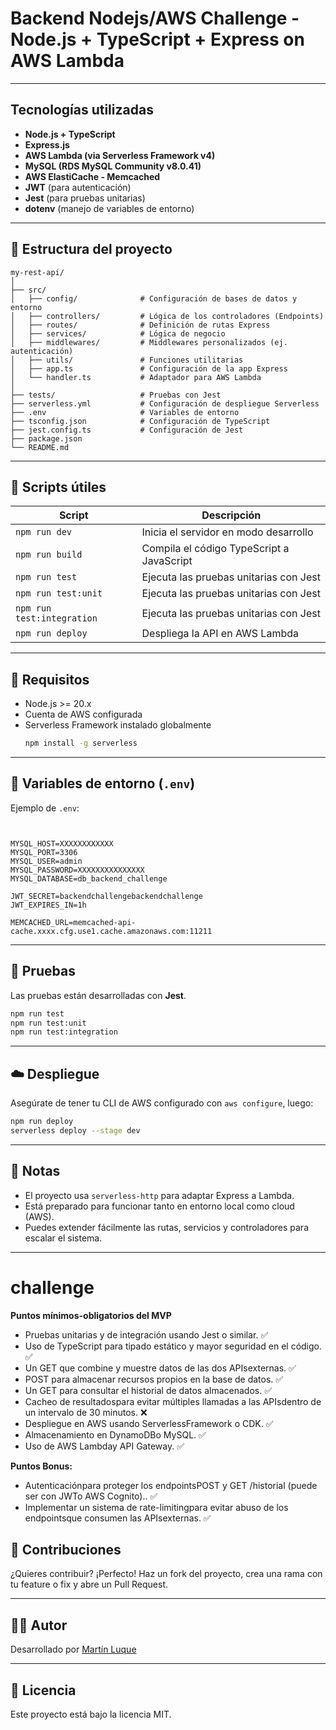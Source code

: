 # Backend Nodejs/AWS Challenge - Node.js + TypeScript + Express on AWS Lambda

---

##  Tecnologías utilizadas

- **Node.js + TypeScript**
- **Express.js**
- **AWS Lambda (via Serverless Framework v4)**
- **MySQL (RDS MySQL Community v8.0.41)**
- **AWS ElastiCache - Memcached**
- **JWT** (para autenticación)
- **Jest** (para pruebas unitarias)
- **dotenv** (manejo de variables de entorno)

---

## 📁 Estructura del proyecto

```
my-rest-api/
│
├── src/
│   ├── config/              # Configuración de bases de datos y entorno
│   ├── controllers/         # Lógica de los controladores (Endpoints)
│   ├── routes/              # Definición de rutas Express
│   ├── services/            # Lógica de negocio
│   ├── middlewares/         # Middlewares personalizados (ej. autenticación)
│   ├── utils/               # Funciones utilitarias
│   ├── app.ts               # Configuración de la app Express
│   └── handler.ts           # Adaptador para AWS Lambda
│
├── tests/                   # Pruebas con Jest
├── serverless.yml           # Configuración de despliegue Serverless
├── .env                     # Variables de entorno
├── tsconfig.json            # Configuración de TypeScript
├── jest.config.ts           # Configuración de Jest
├── package.json
└── README.md
```

---

## 🧪 Scripts útiles

| Script           | Descripción                                 |
|------------------|---------------------------------------------|
| `npm run dev`    | Inicia el servidor en modo desarrollo       |
| `npm run build`  | Compila el código TypeScript a JavaScript  |
| `npm run test`   | Ejecuta las pruebas unitarias con Jest      |
| `npm run test:unit`   | Ejecuta las pruebas unitarias con Jest      |
| `npm run test:integration`   | Ejecuta las pruebas unitarias con Jest      |
| `npm run deploy` | Despliega la API en AWS Lambda              |

---

## 🧰 Requisitos

- Node.js >= 20.x
- Cuenta de AWS configurada
- Serverless Framework instalado globalmente  
  ```bash
  npm install -g serverless
  ```

---

## 🔐 Variables de entorno (`.env`)

Ejemplo de `.env`:

```env


MYSQL_HOST=XXXXXXXXXXXX
MYSQL_PORT=3306
MYSQL_USER=admin
MYSQL_PASSWORD=XXXXXXXXXXXXXXX
MYSQL_DATABASE=db_backend_challenge

JWT_SECRET=backendchallengebackendchallenge
JWT_EXPIRES_IN=1h

MEMCACHED_URL=memcached-api-cache.xxxx.cfg.use1.cache.amazonaws.com:11211

```

---

## 🧪 Pruebas

Las pruebas están desarrolladas con **Jest**.

```bash
npm run test
npm run test:unit
npm run test:integration
```

---

## ☁️ Despliegue

Asegúrate de tener tu CLI de AWS configurado con `aws configure`, luego:

```bash
npm run deploy
serverless deploy --stage dev
```

---

## 📌 Notas

- El proyecto usa `serverless-http` para adaptar Express a Lambda.
- Está preparado para funcionar tanto en entorno local como cloud (AWS).
- Puedes extender fácilmente las rutas, servicios y controladores para escalar el sistema.

---

# challenge

**Puntos mínimos-obligatorios del MVP**
- Pruebas unitarias y de integración usando Jest o similar. ✅
- Uso de TypeScript para tipado estático y mayor seguridad en el código. ✅
- Un GET que combine y muestre datos de las dos APIsexternas. ✅
- POST para almacenar recursos propios en la base de datos. ✅
- Un GET para consultar el historial de datos almacenados. ✅
- Cacheo de resultadospara evitar múltiples llamadas a las APIsdentro de un intervalo de 30 minutos. ❌
- Despliegue en AWS usando ServerlessFramework o CDK. ✅
- Almacenamiento en DynamoDBo MySQL. ✅
- Uso de AWS Lambday API Gateway. ✅

**Puntos Bonus:**
- Autenticaciónpara proteger los endpointsPOST y GET /historial (puede ser con JWTo AWS Cognito).. ✅
- Implementar un sistema de rate-limitingpara evitar abuso de los endpointsque consumen las APIsexternas. ✅



## 🤝 Contribuciones

¿Quieres contribuir? ¡Perfecto! Haz un fork del proyecto, crea una rama con tu feature o fix y abre un Pull Request.

---

## 🧑‍💻 Autor

Desarrollado por [Martín Luque](https://github.com/martin-luquet)

---

## 📝 Licencia

Este proyecto está bajo la licencia MIT.